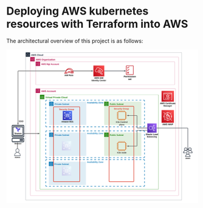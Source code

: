 # Deploying AWS kubernetes resources with Terraform into AWS




The architectural overview of this project is as follows:


![alt text](https://github.com/Jolomi2k9/AWS_kubernetes/blob/main/Architecture/Architecture_diagram.png "Architecture overview")